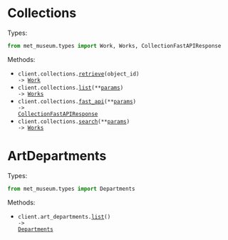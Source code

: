 # Collections

Types:

```python
from met_museum.types import Work, Works, CollectionFastAPIResponse
```

Methods:

- <code title="get /objects/{objectId}">client.collections.<a href="./src/met_museum/resources/collections.py">retrieve</a>(object_id) -> <a href="./src/met_museum/types/work.py">Work</a></code>
- <code title="get /objects">client.collections.<a href="./src/met_museum/resources/collections.py">list</a>(\*\*<a href="src/met_museum/types/collection_list_params.py">params</a>) -> <a href="./src/met_museum/types/works.py">Works</a></code>
- <code title="post /fastapi">client.collections.<a href="./src/met_museum/resources/collections.py">fast_api</a>(\*\*<a href="src/met_museum/types/collection_fast_api_params.py">params</a>) -> <a href="./src/met_museum/types/collection_fast_api_response.py">CollectionFastAPIResponse</a></code>
- <code title="get /search">client.collections.<a href="./src/met_museum/resources/collections.py">search</a>(\*\*<a href="src/met_museum/types/collection_search_params.py">params</a>) -> <a href="./src/met_museum/types/works.py">Works</a></code>

# ArtDepartments

Types:

```python
from met_museum.types import Departments
```

Methods:

- <code title="get /departments">client.art_departments.<a href="./src/met_museum/resources/art_departments.py">list</a>() -> <a href="./src/met_museum/types/departments.py">Departments</a></code>

